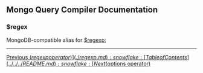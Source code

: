 ## Mongo Query Compiler Documentation

### $regex

MongoDB-compatible alias for [$regexp](./regexp.md);

---

[Previous ($regexp operator)](./regexp.md) :snowflake: 
[Table of Contents](../../../README.md) :snowflake: 
[Next ($options operator)](./options.md)
